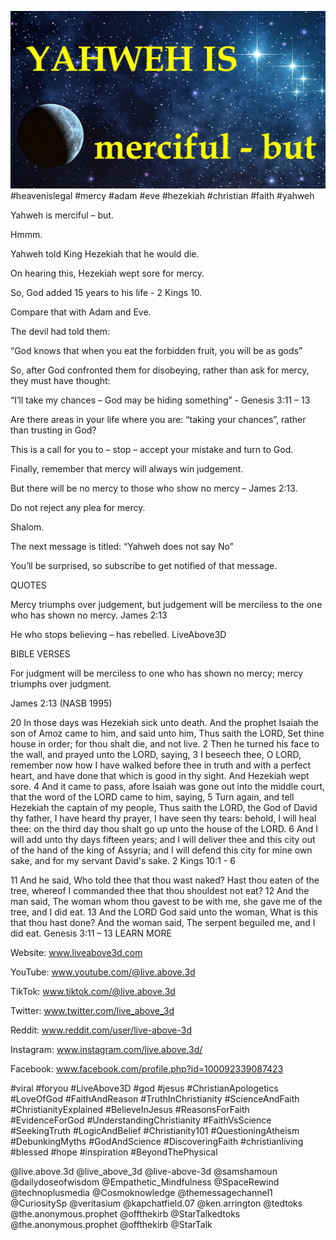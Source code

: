 ![Video cover image](./cover.jpg)
#heavenislegal #mercy #adam #eve #hezekiah #christian #faith #yahweh

Yahweh is merciful – but.

Hmmm.

Yahweh told King Hezekiah that he would die.

On hearing this, Hezekiah wept sore for mercy.

So, God added 15 years to his life - 2 Kings 10.

Compare that with Adam and Eve.

The devil had told them:

“God knows that when you eat the forbidden fruit, you will be as gods”

So, after God confronted them for disobeying, rather than ask for mercy, they must have thought:

“I’ll take my chances – God may be hiding something” - Genesis 3:11 – 13

Are there areas in your life where you are: “taking your chances”, rather than trusting in God?

This is a call for you to – stop – accept your mistake and turn to God.

Finally, remember that mercy will always win judgement.

But there will be no mercy to those who show no mercy – James 2:13.

Do not reject any plea for mercy.

Shalom.

The next message is titled: “Yahweh does not say No”

You’ll be surprised, so subscribe to get notified of that message.


QUOTES

Mercy triumphs over judgement, but judgement will be merciless to the one who has shown no mercy. 
James 2:13

He who stops believing – has rebelled. 
LiveAbove3D



BIBLE VERSES

For judgment will be merciless to one who has shown no mercy; mercy triumphs over judgment.

James 2:13 (NASB 1995)

20 In those days was Hezekiah sick unto death. And the prophet Isaiah the son of Amoz came to him, and said unto him, Thus saith the LORD, Set thine house in order; for thou shalt die, and not live.
2 Then he turned his face to the wall, and prayed unto the LORD, saying,
3 I beseech thee, O LORD, remember now how I have walked before thee in truth and with a perfect heart, and have done that which is good in thy sight. And Hezekiah wept sore.
4 And it came to pass, afore Isaiah was gone out into the middle court, that the word of the LORD came to him, saying,
5 Turn again, and tell Hezekiah the captain of my people, Thus saith the LORD, the God of David thy father, I have heard thy prayer, I have seen thy tears: behold, I will heal thee: on the third day thou shalt go up unto the house of the LORD.
6 And I will add unto thy days fifteen years; and I will deliver thee and this city out of the hand of the king of Assyria; and I will defend this city for mine own sake, and for my servant David's sake.
2 Kings 10:1 - 6

11 And he said, Who told thee that thou wast naked? Hast thou eaten of the tree, whereof I commanded thee that thou shouldest not eat?
12 And the man said, The woman whom thou gavest to be with me, she gave me of the tree, and I did eat.
13 And the LORD God said unto the woman, What is this that thou hast done? And the woman said, The serpent beguiled me, and I did eat.
Genesis 3:11 – 13
LEARN MORE

Website: www.liveabove3d.com

YouTube: www.youtube.com/@live.above.3d

TikTok: www.tiktok.com/@live.above.3d

Twitter: www.twitter.com/live_above_3d

Reddit: www.reddit.com/user/live-above-3d

Instagram: www.instagram.com/live.above.3d/

Facebook: www.facebook.com/profile.php?id=100092339087423

#viral #foryou #LiveAbove3D #god #jesus #ChristianApologetics #LoveOfGod #FaithAndReason #TruthInChristianity #ScienceAndFaith #ChristianityExplained #BelieveInJesus #ReasonsForFaith #EvidenceForGod #UnderstandingChristianity #FaithVsScience #SeekingTruth #LogicAndBelief #Christianity101 #QuestioningAtheism #DebunkingMyths #GodAndScience #DiscoveringFaith #christianliving #blessed #hope #inspiration #BeyondThePhysical

@live.above.3d @live_above_3d @live-above-3d @samshamoun @dailydoseofwisdom @Empathetic_Mindfulness @SpaceRewind @technoplusmedia @Cosmoknowledge @themessagechannel1 @CuriositySp @veritasium @kapchatfield.07 @ken.arrington @tedtoks @the.anonymous.prophet @offthekirb @StarTalkedtoks @the.anonymous.prophet @offthekirb @StarTalk